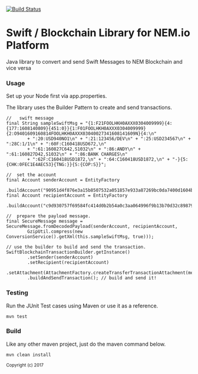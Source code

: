 [![Build Status](https://travis-ci.org/alvin-reyes/swift-blockchain-lib.svg?branch=master)](https://travis-ci.org/alvin-reyes/swift-blockchain-lib)

# Swift / Blockchain Library for NEM.io Platform

Java library to convert and send Swift Messages to NEM Blockchain and vice versa

<h3>Usage</h3>

Set up your Node first via app.properties.

The library uses the Builder Pattern to create and send transactions.
	
	//	 swift message
	final String sampleSwiftMsg = "{1:F21FOOLHKH0AXXX0304009999}{4:{177:1608140809}{451:0}}{1:F01FOOLHKH0AXXX0304009999}{2:O9401609160814FOOLHKH0AXXX03040027341608141609N}{4:\n"
			+ ":20:USD940NO1\n" + ":21:123456/DEV\n" + ":25:USD234567\n" + ":28C:1/1\n" + ":60F:C160418USD672,\n"
			+ ":61:160827C642,S1032\n" + ":86:ANDY\n" + ":61:160827D42,S1032\n" + ":86:BANK CHARGES\n"
			+ ":62F:C160418USD1872,\n" + ":64:C160418USD1872,\n" + "-}{5:{CHK:0FEC1E4AEC53}{TNG:}}{S:{COP:S}}";
			
	//	set the account
	final Account senderAccount = EntityFactory
			.buildAccount("90951d4f876e3a15b8507532a051857e933a87269bc0da7400d1604bedc93aec");
	final Account recipientAccount = EntityFactory
			.buildAccount("c9d930757f69584fc414d0b2b54a0c3aa064996f9b13b70d32c89879724153c1");
	
	//	prepare the payload message.
	final SecureMessage message = SecureMessage.fromDecodedPayload(senderAccount, recipientAccount,
			GzipUtil.compress(new ConversionService().getXml(this.sampleSwiftMsg, true)));

	// use the builder to build and send the transaction.
	SwiftBlockchainTransactionBuilder.getInstance()
			.setSender(senderAccount)
			.setRecipient(recipientAccount)
			.setAttachment(AttachmentFactory.createTransferTransactionAttachment(message))
			.buildAndSendTransaction(); // build and send it!


<h3>Testing</h3>

Run the JUnit Test cases using Maven or use it as a reference.

	mvn test

<h3>Build</h3>

Like any other maven project, just do the maven command below.

    mvn clean install

<sub>Copyright (c) 2017</sub>
